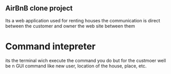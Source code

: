## AirBnB clone project
Its a web application used for renting houses the communication is direct between the customer and owner the web site between them
# Command intepreter
its the terminal wich execute the command you do but for the custmoer well be n GUI
command like new user, location of the house, place, etc.
